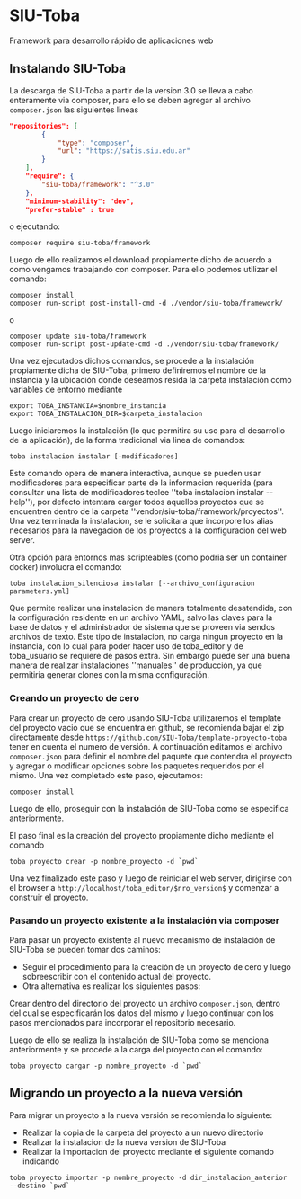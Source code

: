 # SIU-Toba

Framework para desarrollo rápido de aplicaciones web

## Instalando SIU-Toba

La descarga de SIU-Toba a partir de la version 3.0 se lleva a cabo enteramente via composer, para ello se deben agregar al archivo ``composer.json``  las siguientes lineas
```json
"repositories": [
        {
            "type": "composer",
            "url": "https://satis.siu.edu.ar"
        }
    ],
    "require": {
        "siu-toba/framework": "^3.0"
    },
    "minimum-stability": "dev",
    "prefer-stable" : true
```
o ejecutando: 
```shell
composer require siu-toba/framework 
```
Luego de ello realizamos el download propiamente dicho de acuerdo a como vengamos trabajando con composer. Para ello podemos utilizar el comando: 
```shell
composer install
composer run-script post-install-cmd -d ./vendor/siu-toba/framework/
```
o 

```shell
composer update siu-toba/framework
composer run-script post-update-cmd -d ./vendor/siu-toba/framework/
```

Una vez ejecutados dichos comandos, se procede a la instalación propiamente dicha de SIU-Toba, primero definiremos el nombre de la instancia y la ubicación donde deseamos resida la carpeta instalación como variables de entorno mediante
```shell
export TOBA_INSTANCIA=$nombre_instancia
export TOBA_INSTALACION_DIR=$carpeta_instalacion
``` 
Luego iniciaremos la instalación (lo que permitira su uso para el desarrollo de la aplicación), de la forma tradicional via linea de comandos: 
```shell
toba instalacion instalar [-modificadores]
```
Este comando opera de manera interactiva, aunque se pueden usar modificadores para especificar parte de la informacion requerida (para consultar una lista de modificadores teclee ''toba instalacion instalar --help''), por defecto intentara cargar todos aquellos proyectos 
que se encuentren dentro de la carpeta ''vendor/siu-toba/framework/proyectos''. Una vez terminada la instalacion, se le solicitara que incorpore los alias necesarios para la navegacion de los proyectos a la configuracion del web server.

Otra opción para entornos mas scripteables (como podria ser un container docker) involucra el comando: 
```shell
toba instalacion_silenciosa instalar [--archivo_configuracion parameters.yml]
```

Que permite realizar una instalacion de manera totalmente desatendida, con la configuración residente en un archivo YAML, salvo las claves para la base de datos y el administrador de sistema que se proveen via sendos archivos de texto.
Este tipo de instalacion, no carga ningun proyecto en la instancia, con lo cual para poder hacer uso de toba_editor y de toba_usuario se requiere de pasos extra.
Sin embargo puede ser una buena manera de realizar instalaciones ''manuales'' de producción, ya que permitiria generar clones con la misma configuración.

### Creando un proyecto de cero


Para crear un proyecto de cero usando SIU-Toba utilizaremos el template del proyecto vacio que se encuentra en github, se recomienda bajar el zip directamente desde ``https://github.com/SIU-Toba/template-proyecto-toba`` tener en cuenta el numero de versión.
A continuación editamos el archivo ``composer.json`` para definir el nombre del paquete que contendra el proyecto y agregar o modificar opciones sobre los paquetes requeridos por el mismo. Una vez completado este paso, ejecutamos:
```shell
composer install
```
Luego de ello, proseguir con la instalación de SIU-Toba como se especifica anteriormente.

El paso final es la creación del proyecto propiamente dicho mediante el comando

```shell
toba proyecto crear -p nombre_proyecto -d `pwd`
```
Una vez finalizado este paso y luego de reiniciar el web server, dirigirse con el browser a ``http://localhost/toba_editor/$nro_version$``  y comenzar a construir el proyecto.

### Pasando un proyecto existente a la instalación via composer

Para pasar un proyecto existente al nuevo mecanismo de instalación de SIU-Toba se pueden tomar dos caminos: 

*  Seguir el procedimiento para la creación de un proyecto de cero y luego sobreescribir con el contenido actual del proyecto.
*  Otra alternativa es realizar los siguientes pasos:

Crear dentro del directorio del proyecto un archivo ``composer.json``, dentro del cual se especificarán los datos del mismo y luego continuar con los pasos mencionados para incorporar el repositorio necesario.

Luego de ello se realiza la instalación de SIU-Toba como se menciona anteriormente y se procede a la carga del proyecto con el comando:
```shell
toba proyecto cargar -p nombre_proyecto -d `pwd`
```

## Migrando un proyecto a la nueva versión

Para migrar un proyecto a la nueva versión se recomienda lo siguiente: 

- Realizar la copia de la carpeta del proyecto a un nuevo directorio
- Realizar la instalacion de la nueva version de SIU-Toba
- Realizar la importacion del proyecto mediante el siguiente comando indicando
```shell
toba proyecto importar -p nombre_proyecto -d dir_instalacion_anterior --destino `pwd`
```
